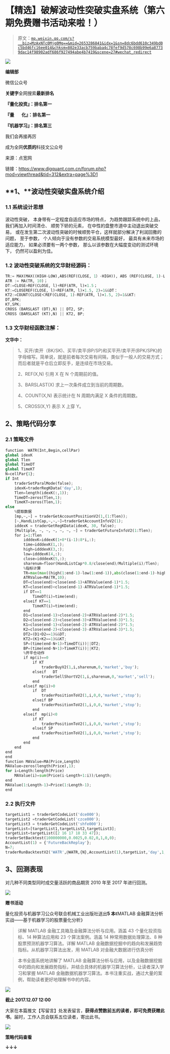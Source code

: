 # 【精选】破解波动性突破实盘系统（第六期免费赠书活动来啦！）

> 原文：[`mp.weixin.qq.com/s?__biz=MzAxNTc0Mjg0Mg==&mid=2653286841&idx=1&sn=8dc6bdd610c349bd0c5bd46fc16ee014&chksm=802e33acb759baba4c78fef9d578c698b99e6a87739dac14f98902adf686f927494abe4b7419&scene=27#wechat_redirect`](http://mp.weixin.qq.com/s?__biz=MzAxNTc0Mjg0Mg==&mid=2653286841&idx=1&sn=8dc6bdd610c349bd0c5bd46fc16ee014&chksm=802e33acb759baba4c78fef9d578c698b99e6a87739dac14f98902adf686f927494abe4b7419&scene=27#wechat_redirect)

![](img/afa8b63260495c4a293d6982f22e4792.png)

**编辑部**

微信公众号

**关键字**全网搜索**最新排名**

**『量化投资』：排名第一**

**『量       化』：排名第一**

**『机器学习』：排名第三**

我们会再接再厉

成为全网**优质的**科技文公众号

来源：点宽网  

链接：https://www.digquant.com.cn/forum.php?mod=viewthread&tid=312&extra=page%3D1

## **1、****波动性突破实盘系统介绍**

### **1.1 系统设计思想** 

波动性突破， 本身带有一定程度自适应市场的特点， 为趋势跟踪系统中的上品， 我们再加入时间清仓、 顺势下轿的元素， 在中性的盘整市道中主动退出突破交易， 或在发生第二次波动性突破的时候顺势平仓，这样就部分解决了利润回撒的问题， 至于参数， 个人倾向于没有参数的交易系统模型最好， 最具有未来市场的适应能力， 如果必须要有一两个参数， 那么以该参数在大幅度变动的测试环境下， 仍然可以盈利为佳。

### **1.2 波动性突破系统的文华财经源码：**

```py
TR:= MAX(MAX((HIGH-LOW),ABS(REF(CLOSE, 1）-HIGH)), ABS (REF(CLOSE, 1)-LOW))；
ATR := MA(TR, 10)；
DT:=CLOSE>REF(CLOSE, l)+REF(ATR, l)×1.5；
KT:=CLOSEREF(CLOSE, l)+REF(ATR, l)×1.5, 2)=1&&DT：
KT2:=COUNT(CLOSE＜REF(CLOSE, 1)-REF(ATR, l)×1.5, 2)=1&&KT:
DT,BPK;
KT,SPK;
CROSS (BARSLAST (DT),N) || DT2, SP;
CROSS (BARSLAST (KT),N) || KT2, BP;
```

### **1.3 文华财经函数注解：**

**文华中：**

> 1、买开/卖开（BK/SK)、买平/卖平(BP/SP)和买平开/卖平开(BPK/SPK)的字母缩写。简单说，就是前者每次交易有间隔，类似于一般人的交易方式；而后者就是平仓后立即反手，是连续在市场交易。
> 
> 2、REF(X,N) 引用 X 在 N 个周期前的值。
> 
> 3、BARSLAST(X) 求上一次条件成立到当前的周期数。
> 
> 4、COUNT(X,N) 表示统计在 N 周期内满足 X 条件的周期数。
> 
> 5、CROSS(X,Y) 表示 X 上穿 Y。

## **2、策略代码分享**

### **2.1 策略文件**

```py
function  WATR(Int,Begin,cellPar)
global idexK
global Tlen
global TimeDT
global TimeKT
N=cellPar{1};
if Int
    traderSetParalMode(false);
    idexK=traderRegKData('day',1);
    Tlen=length(idexK(:,1));
    TimeDT=zeros(Tlen,1);
    TimeKT=zeros(Tlen,1);
else
    %提取数据
    [mp,~,~] = traderGetAccountPositionV2(1,(1:Tlen));
    [~,HandListCap,~,~,~]=traderGetAccountInfoV2(1);
    iddexK = traderGetRegKData(idexK, 30, false);
    [Multiple, ~, ~, ~, ~, ~, ~] = traderGetFutureInfoV2(1:Tlen);
    for i=1:Tlen
        idddexK=iddexK(1+8*(i-1):8*i,:);
        time=idddexK(1,:);
        high=idddexK(3,:);
        low=idddexK(4,:);
        close=idddexK(5,:);
        sharenum=floor(HandListCap*0.8/close(end)/Multiple(i)/Tlen);
        %指标计算
        TR=max(max((high(1:end-1)-low(1:end-1)),abs(close(1:end-1)-high(1:end-1))),abs(close(1:end-1)-low(1:end-1)));
        ATRValue=MA(TR,10);
        DT=close(end)>close(end-1)+ATRValue(end-1)*1.5;
        KT=close(end)<close(end-1)-ATRValue(end-1)*1.5;
        if DT==1
            TimeDT(i)=time(end);
        elseif KT==1
            TimeKT(i)=time(end);
        end
        D1=close(end-1)>close(end-2)+ATRValue(end-2)*1.5;
        D2=close(end-2)>close(end-3)+ATRValue(end-3)*1.5;
        K1=close(end-1)<close(end-2)-ATRValue(end-2)*1.5;
        K2=close(end-2)<close(end-3)-ATRValue(end-3)*1.5;
        DT2=(D1+D2==1)&&DT;
        KT2=(K1+K2==1)&&KT;
        SP=(time(end-N+1)>TimeDT(i))||DT2;
        BP=(time(end-N+1)>TimeKT(i))||KT2;
        %开平仓动作
        if mp(i)==0
            if KT
                traderBuyV2(1,i,sharenum,0,'market','buy');
            elseif   DT
                traderSellShortV2(1,i,sharenum,0,'market','sell');
            end
        elseif mp(i)>0
            if  DT
                traderPositionToV2(1,i,0,0,'market','stop');
            elseif BP
                traderPositionToV2(1,i,0,0,'market','stop');
            end
        elseif  mp(i)<0
            if KT
                traderPositionToV2(1,i,0,0,'market','stop');
            elseif SP
                traderPositionToV2(1,i,0,0,'market','stop');
            end
        end
    end
end
end
function MAValue=MA(Price,Length)
MAValue=zeros(length(Price),1);
for i=Length:length(Price)
    MAValue(i)=sum(Price(i-Length+1:i))/Length;
end
MAValue(1:Length-1)=Price(1:Length-1);
end
```

### **2.2 执行文件**

```py
targetList1 = traderGetCodeList('dce000');
targetList2 =traderGetCodeList('czce000');
targetList3 = traderGetCodeList('shfe000');
targetList=[targetList1,targetList2,targetList3]; 
targetList=targetList([2 16 17 18 33 47]);
traderSetBacktest(100000000,0.0025,0.02,0,1,0,0);
AccountList(1) = {'FutureBackReplay'};
N=7;
traderRunBacktestV2('WATR',@WATR,{N},AccountList(1),targetList,'day',1,20110101,20170820,'FWard');
```

## **3、回测表现**

对几种不同类型同时成交量活跃的商品期货 2010 年至 2017 年进行回测。

![](img/19fae3e386c7ad2204cf9502030b26d3.png)

**赠书活动**

量化投资与机器学习公众号联合机械工业出版社送出**5 本**《MATLAB 金融算法分析实战——基于机器学习的股票量化分析》

> 详解 MATLAB 金融工具箱及金融算法分析与应用。涵盖 43 个量化投资指标、14 种算法应用和 23 个算法案例。涵盖 14 种常用数据处理算法、8 种股票预测机器学习算法。详解 MATLAB 金融数据挖掘中的趋向和发展趋势指标。从机器学习算法出发，用 MATLAB 对金融大数据进行仿真分析

> 本书全面系统地讲解了 MATLAB 金融算法分析与应用，以及金融数据挖掘中的趋向和发展趋势指标，并结合具体的机器学习算法分析，让读者深入学习和掌握 MATLAB 金融数据机器学习算法。本书注重实战，通过大量的案例，帮助读者更好地理解书中的内容。

![](img/0696b41604fc331f2a343be5ee3532ff.png)

**截止 2017.12.07 12:00**

大家在本篇推文【写留言】处发表留言，**获得点赞数前五的读者，即可免费获赠此书**。届时，工作人员会联系五位读者，寄出此书。

![](img/b96ca30e84da4d2fcd8692a7ddbe677b.png)

**策略代码查看**

**↓↓↓**
